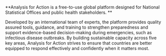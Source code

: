 **Analysis for Action is a free-to-use global platform designed for National Statistical Offices and public health stakeholders. **

Developed by an international team of experts, the platform provides quality assured tools, guidance, and training to strengthen preparedness and support evidence-based decision-making during emergencies, such as infectious disease outbreaks. By building sustainable capacity across five key areas, Analysis for Action strives to ensure that countries are better equipped to respond effectively and confidently when it matters most.

